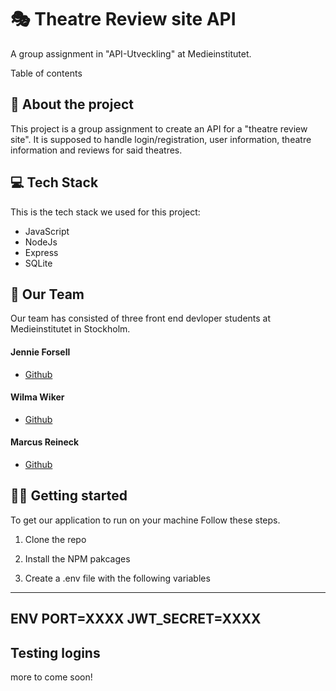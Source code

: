 # 🎭 Theatre Review site API
A group assignment in "API-Utveckling" at Medieinstitutet.

Table of contents



## 📜 About the project
This project is a group assignment to create an API for a "theatre review site". It is supposed to handle login/registration, user information, theatre information and reviews for said theatres.

## 💻 Tech Stack
This is the tech stack we used for this project:
- JavaScript
- NodeJs
- Express
- SQLite

## 🤝 Our Team
Our team has consisted of three front end devloper students at Medieinstitutet in Stockholm.

#### Jennie Forsell
- [Github](https://github.com/jennieforsell1992)

#### Wilma Wiker
- [Github](https://github.com/wilmawiker)

#### Marcus Reineck
- [Github](https://github.com/MarcusRei)

## 🏃‍♀️ Getting started
To get our application to run on your machine Follow these steps.

1. Clone the repo

2. Install the NPM pakcages

3. Create a .env file with the following variables
---
**ENV**
PORT=XXXX
JWT_SECRET=XXXX
---

## Testing logins
more to come soon!
